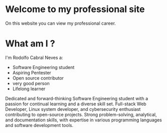 # Welcome to my professional site

On this website you can view my professional career.

# What am I ?

I'm Rodolfo Cabral Neves a:
* Software Engineering student
* Aspiring Pentester
* Open source contributor
* very good person
* Lifelong learner

Dedicated and forward-thinking Software Engineering student with a passion for continual learning and a diverse skill set. Full-stack Web Developer, Linux system developer, and cybersecurity enthusiast contributing to open-source projects. Strong problem-solving, analytical, and documentation skills, with expertise in various programming languages and software development tools.
